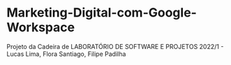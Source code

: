 # Marketing-Digital-com-Google-Workspace
Projeto da Cadeira de LABORATÓRIO DE SOFTWARE E PROJETOS 2022/1 - Lucas Lima, Flora Santiago, Filipe Padilha
